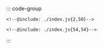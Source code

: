 ::: code-group
```js:line-numbers [JavaScript]
<!--@include: ./index.js{2,50}-->
```

```html:line-numbers [HTML]
<!--@include: ./index.js{54,54}-->
```
:::